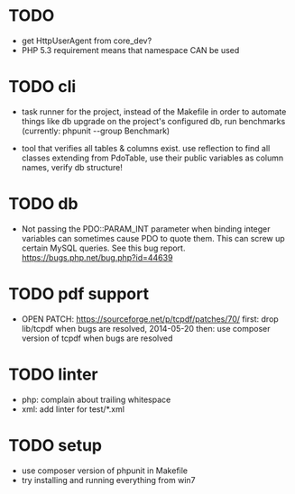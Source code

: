 # TODO
- get HttpUserAgent from core_dev?
- PHP 5.3 requirement means that namespace CAN be used





# TODO cli
- task runner for the project, instead of the Makefile
  in order to automate things like db upgrade on the project's configured db,
  run benchmarks (currently: phpunit --group Benchmark)

- tool that verifies all tables & columns exist. use reflection to find all
  classes extending from PdoTable, use their public variables as column names,
  verify db structure!




# TODO db
- Not passing the PDO::PARAM_INT parameter when binding integer variables can
  sometimes cause PDO to quote them. This can screw up certain MySQL queries.
  See this bug report.  https://bugs.php.net/bug.php?id=44639




# TODO pdf support
- OPEN PATCH: https://sourceforge.net/p/tcpdf/patches/70/
  first: drop lib/tcpdf when bugs are resolved, 2014-05-20
  then: use composer version of tcpdf when bugs are resolved


# TODO linter
- php: complain about trailing whitespace
- xml: add linter for test/*.xml



# TODO setup
- use composer version of phpunit in Makefile
- try installing and running everything from win7
